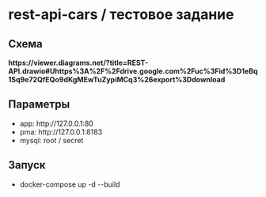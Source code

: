 # rest-api-cars / тестовое задание

<h2>Схема</h2>
<b>https://viewer.diagrams.net/?title=REST-API.drawio#Uhttps%3A%2F%2Fdrive.google.com%2Fuc%3Fid%3D1eBq1Sq9e72QfEQo9dKgMEwTuZypiMCq3%26export%3Ddownload</b>
<h2>Параметры</h2>
<ul>
<li>app: http://127.0.0.1:80</li>
<li>pma: http://127.0.0.1:8183</li>
<li>mysql: root / secret</li>
</ul>
<h2>Запуск</h2>
<ul>
<li>docker-compose up -d --build</li>
</ul>